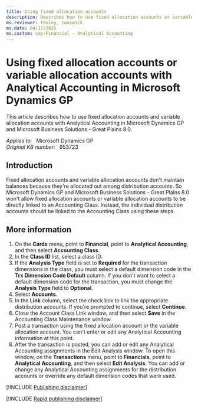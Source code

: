 ```yaml
---
title: Using fixed allocation accounts
description: Describes how to use fixed allocation accounts or variable allocation accounts with Analytical Accounting in Microsoft Dynamics GP.
ms.reviewer: theley, cwaswick
ms.date: 04/17/2025
ms.custom: sap:Financial - Analytical Accounting
---
```

# Using fixed allocation accounts or variable allocation accounts with Analytical Accounting in Microsoft Dynamics GP

This article describes how to use fixed allocation accounts and variable allocation accounts with Analytical Accounting in Microsoft Dynamics GP and Microsoft Business Solutions - Great Plains 8.0.

_Applies to:_ &nbsp; Microsoft Dynamics GP  
_Original KB number:_ &nbsp; 953723

## Introduction

Fixed allocation accounts and variable allocation accounts don't maintain balances because they're allocated out among distribution accounts. So Microsoft Dynamics GP and Microsoft Business Solutions - Great Plains 8.0 won't allow fixed allocation accounts or variable allocation accounts to be directly linked to an Accounting Class. Instead, the individual distribution accounts should be linked to the Accounting Class using these steps.

## More information

1. On the **Cards** menu, point to **Financial**, point to **Analytical Accounting**, and then select **Accounting Class**.
2. In the **Class ID** list, select a class ID.
3. If the **Analysis Type** field is set to **Required** for the transaction dimensions in the class, you must select a default dimension code in the **Trx Dimension Code Default** column. If you don't want to select a default dimension code for the transaction, you must change the **Analysis Type** field to **Optional**.
4. Select **Accounts**.
5. In the **Link** column, select the check box to link the appropriate distribution accounts. If you're prompted to continue, select **Continue**.
6. Close the Account Class Link window, and then select **Save** in the Accounting Class Maintenance window.
7. Post a transaction using the fixed allocation account or the variable allocation account. You can't enter or edit any Analytical Accounting information at this point.
8. After the transaction is posted, you can add or edit any Analytical Accounting assignments in the Edit Analysis window. To open this window, on the **Transactions** menu, point to **Financials**, point to **Analytical Accounting**, and then select **Edit Analysis**. You can add or change any Analytical Accounting assignments for the distribution accounts or override any default dimension codes that were used.

[!INCLUDE [Publishing disclaimer](../../includes/publishing-disclaimer.md)]

[!INCLUDE [Rapid publishing disclaimer](../../includes/rapid-publishing-disclaimer.md)]
